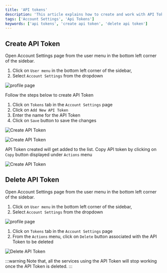 ```yaml
---
title: 'API tokens'
description: 'This article explains how to create and work with API Tokens.'
tags: ['Account Settings', 'Api Tokens']
keywords: ['api tokens', 'create api token', 'delete api token']
---
```


## Create API Token

Open Account Settings page from the user menu in the bottom left corner of the sidebar. 
1. Click on `User menu` in the bottom left corner of the sidebar,
2. Select `Account Settings` from the dropdown
 
![profile page](/img/v2/account-settings/account-settings.png)


Follow the steps below to create API Token
1. Click on `Tokens` tab in the `Account Settings` page
2. Click on `Add New API Token`
3. Enter the name for the API Token
4. Click on `Save` button to save the changes
 
![Create API Token](/img/v2/account-settings/api-token-1.png)
  
![Create API Token](/img/v2/account-settings/api-token-2.png)
  

API Token created will get added to the list. Copy API token by clicking on `Copy` button displayed under `Actions` menu
  
![Create API Token](/img/v2/account-settings/api-token-3.png)

## Delete API Token

Open Account Settings page from the user menu in the bottom left corner of the sidebar.
1. Click on `User menu` in the bottom left corner of the sidebar,
2. Select `Account Settings` from the dropdown

![profile page](/img/v2/account-settings/account-settings.png)

1. Click on `Tokens` tab in the `Account Settings` page
2. From the `Actions` menu, click on `Delete` button associated with the API Token to be deleted

![Delete API Token](/img/v2/account-settings/api-token-4.png)

:::warning
Note that, all the services using the API Token will stop working once the API Token is deleted.
:::
